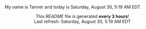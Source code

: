 My name is Tanner and today is Saturday, August 30, 5:19 AM EDT.

<p align="center">This <i>README</i> file is generated <b>every 3 hours</b>!</br>Last refresh: Saturday, August 30, 5:19 AM EDT<br /></p>
